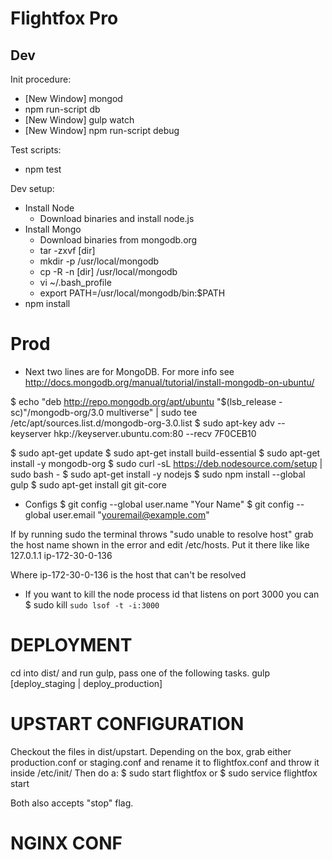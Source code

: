 # Flightfox Pro

## Dev

Init procedure:

* [New Window] mongod
* npm run-script db
* [New Window] gulp watch
* [New Window] npm run-script debug

Test scripts:

* npm test

Dev setup:

* Install Node
    - Download binaries and install node.js
* Install Mongo
    - Download binaries from mongodb.org
    - tar -zxvf [dir]
    - mkdir -p /usr/local/mongodb
    - cp -R -n [dir] /usr/local/mongodb
    - vi ~/.bash_profile
    - export PATH=/usr/local/mongodb/bin:$PATH
* npm install

# Prod

* Next two lines are for MongoDB. For more info see http://docs.mongodb.org/manual/tutorial/install-mongodb-on-ubuntu/

$ echo "deb http://repo.mongodb.org/apt/ubuntu "$(lsb_release -sc)"/mongodb-org/3.0 multiverse" | sudo tee /etc/apt/sources.list.d/mongodb-org-3.0.list
$ sudo apt-key adv --keyserver hkp://keyserver.ubuntu.com:80 --recv 7F0CEB10

$ sudo apt-get update
$ sudo apt-get install build-essential
$ sudo apt-get install -y mongodb-org
$ sudo curl -sL https://deb.nodesource.com/setup | sudo bash -
$ sudo apt-get install -y nodejs
$ sudo npm install --global gulp
$ sudo apt-get install git git-core

* Configs
$ git config --global user.name "Your Name"
$ git config --global user.email "youremail@example.com"

If by running sudo the terminal throws "sudo unable to resolve host" grab the host name shown in the error
and edit /etc/hosts. Put it there like like
    127.0.1.1 ip-172-30-0-136

Where ip-172-30-0-136 is the host that can't be resolved

* If you want to kill the node process id that listens on port 3000 you can
$ sudo kill `sudo lsof -t -i:3000`

# DEPLOYMENT
cd into dist/ and run gulp, pass one of the following tasks.
    gulp [deploy_staging | deploy_production]

# UPSTART CONFIGURATION
Checkout the files in dist/upstart. Depending on the box, grab either production.conf or staging.conf and rename it to flightfox.conf
and throw it inside /etc/init/ Then do a:
$ sudo start flightfox
or
$ sudo service flightfox start

Both also accepts "stop" flag.

# NGINX CONF
